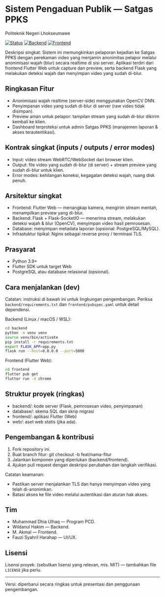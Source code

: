 # Sistem Pengaduan Publik — Satgas PPKS
Politeknik Negeri Lhokseumawe

[![Status](https://img.shields.io/badge/Status-Development-blue)](https://github.com)
[![Backend](https://img.shields.io/badge/Backend-Flask%20%2F%20OpenCV-orange)](backend/)
[![Frontend](https://img.shields.io/badge/Frontend-Flutter%20Web-blueviolet)](frontend/)

Deskripsi singkat:
Sistem ini memungkinkan pelaporan kejadian ke Satgas PPKS dengan perekaman video yang menjamin anonimitas pelapor melalui anonimisasi wajah (blur) secara realtime di sisi server. Aplikasi terdiri dari frontend Flutter Web untuk capture dan preview, serta backend Flask yang melakukan deteksi wajah dan menyimpan video yang sudah di-blur.

## Ringkasan Fitur
- Anonimisasi wajah realtime (server-side) menggunakan OpenCV DNN.
- Penyimpanan video yang sudah di-blur di server (raw video tidak disimpan).
- Preview aman untuk pelapor: tampilan stream yang sudah di-blur dikirim kembali ke klien.
- Dashboard terproteksi untuk admin Satgas PPKS (manajemen laporan & akses terautentikasi).

## Kontrak singkat (inputs / outputs / error modes)
- Input: video stream WebRTC/WebSocket dari browser klien.
- Output: file video yang sudah di-blur (di server) + stream preview yang sudah di-blur untuk klien.
- Error modes: kehilangan koneksi, kegagalan deteksi wajah, ruang disk penuh.

## Arsitektur singkat
- Frontend: Flutter Web — menangkap kamera, mengirim stream mentah, menampilkan preview yang di-blur.
- Backend: Flask + Flask-SocketIO — menerima stream, melakukan deteksi wajah & blur (OpenCV), menyimpan video hasil pemrosesan.
- Database: menyimpan metadata laporan (opsional: PostgreSQL/MySQL).
- Infrastuktur tipikal: Nginx sebagai reverse proxy / terminasi TLS.

## Prasyarat
- Python 3.9+
- Flutter SDK untuk target Web
- PostgreSQL atau database relasional (opsional).

## Cara menjalankan (dev)
Catatan: instruksi di bawah ini untuk lingkungan pengembangan. Periksa `backend/requirements.txt` dan `frontend/pubspec.yaml` untuk detail dependensi.

Backend (Linux / macOS / WSL):

```bash
cd backend
python -m venv venv
source venv/bin/activate
pip install -r requirements.txt
export FLASK_APP=app.py
flask run --host=0.0.0.0 --port=5000
```

Frontend (Flutter Web):

```bash
cd frontend
flutter pub get
flutter run -d chrome
```

## Struktur proyek (ringkas)
- backend/: kode server (Flask, pemrosesan video, penyimpanan)
- database/: skema SQL dan skrip migrasi
- frontend/: aplikasi Flutter (Web)
- web/: aset web statis (jika ada).

## Pengembangan & kontribusi
1. Fork repository ini.
2. Buat branch fitur: git checkout -b feat/nama-fitur
3. Jalankan komponen yang diperlukan (backend/frontend).
4. Ajukan pull request dengan deskripsi perubahan dan langkah verifikasi.

Catatan keamanan:
- Pastikan server menjalankan TLS dan hanya menyimpan video yang telah di-anonimkan.
- Batasi akses ke file video melalui autentikasi dan aturan hak akses.

## Tim
- Muhammad Dhia Ulhaq — Program PCD.
- Wildanul Hakim — Backend.
- M. Akmal — Frontend.
- Fauzi Syahril Harahap — UI/UX.

## Lisensi
Lisensi proyek: (sebutkan lisensi yang relevan, mis. MIT) — tambahkan file `LICENSE` jika perlu.

---
Versi: diperbarui secara ringkas untuk presentasi dan penggunaan pengembangan.
